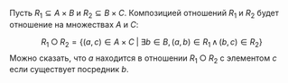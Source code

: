 
Пусть $R_1 ⊆ A × B$ и $R_2 ⊆ B×C$. Композицией отношений $R_1$ и $R_2$ будет отношение на множествах $A$ и $C$:

$$
R_1 ○ R_2 = \{ (a,c) ∈ A×C \;|\; ∃ b∈ B, (a,b)∈R_1 \, ∧ \, (b,c)∈R_2 \}
$$
Можно сказать, что $a$ находится в отношении $R_1 ○ R_2$ с элементом $c$ если существует посредник $b$.